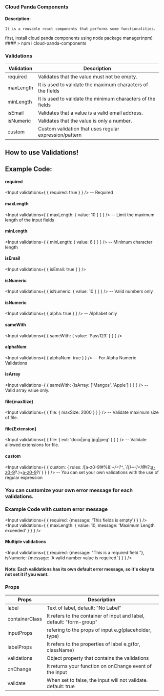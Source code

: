 ### Cloud Panda Components
  #### Description: 
    It is a reusable react components that performs some functionalities.

first, install cloud panda components using node package manager(npm) #### > npm i cloud-panda-components

### Validations
| Validation |                      Description                            |
| ---------- | ----------------------------------------------------------- |
| required   | Validates that the value must not be empty.                 |
| maxLength  | It is used to validate the maximum characters of the fields |
| minLength  | It is used to validate the minimum characters of the fields |
| isEmail    | Validates that a value is a valid email address.            |
| isNumeric  | Validates that the value is only a number.                  |
| custom     | Custom validation that uses regular expression/pattern      |

## How to use Validations!
  
## Example Code:

#### required
<Input 
    validations={
        {
            required: true
        }
    }
/>
-- Required

#### maxLength
 <Input 
    validations={
        {
            maxLength: 
            {
                value: 10
            }
        }
    }
/>
-- Limit the maximum length of the input fields

#### minLength
 <Input 
    validations={
        {
            minLength: 
            { 
                value: 6
            }
        }
    } 
/>
-- Minimum character length

#### isEmail
 <Input 
    validations={
        {
            isEmail: true
        }
    } 
 />

#### isNumeric
 <Input 
    validations={
        {
            isNumeric: 
            { 
                value: 10 
            }
        }
    }
/>
 -- Valid numbers only

 #### isNumeric
 <Input 
    validations={
        {
            alpha: true
        }
    }
/>
 -- Alphabet only
 
#### sameWith 
 <Input 
    validations={
        {
            sameWith: { value: 'Pass123' }
        }
    }
/>

 #### alphaNum 
 <Input 
    validations={
        {
            alphaNum: true
        }
    } 
/>
-- For Alpha Numeric Validations

#### isArray 
 <Input 
    validations={
        {
            sameWith: {isArray: ['Mangos', 'Apple'] }
        }
    }
/>
 -- Valid array value only.

#### file{maxSize} 
 <Input 
    validations={
        {
            file: { maxSize: 2000 }
        }
    }
/>
 -- Validate maximum size of file.
 
 #### file{Extension} 
 <Input 
    validations={
        {
            file: 
            { 
                ext: 'docx|png|jpg|jpeg' 
            }
        }
    } 
/>
 -- Validate allowed extensions for file.

#### custom
 <Input validations={
     {
         custom: 
            { 
                rules: /[a-z0-9!#$%&'*+/=?^_`{|}~-]+(?:\.[a-z0-9!#$%&'*+/=?^_`{|}~-]+)*@(?:[a-z0-9](?:[a-z0-9-]*[a-z0-9])?\.)+[a-z0-9](?:[a-z0-9-]*[a-z0-9])?/ 
            }
        }
    } 
/>
-- You can set your own validations with the use of regular expression

### You can customize your own error message for each validations.

### Example Code with custom error message

 <Input 
    validations={
        {
            required: {message: 'This fields is empty'}
        }
    } 
 />
 <Input 
    validations={
        {
            maxLength: { value: 10, message: 'Maximum Length exceeded' }
        }
    } 
 />

 #### Multiple validations
 <Input 
    validations={
        {
            required: {message: "This is a required field."},
            isNumeric: {message: 'A valid number value is required.'}
        }
    } 
 />

#### Note: Each validations has its own default error message, so it's okay to not set it if you want.

### Props
|       Props      |                          Description                                     |
| ---------------- | ------------------------------------------------------------------------ |
| label            | Text of label, default: "No Label"                                       |
| containerClass   | It refers to the container of input and label, default: "form-group"     |
| inputProps       | refering to the props of input e.g(placeholder, type)                    |
| labelProps       | It refers to the properties of label e.g(for, className)                 |
| validations      | Object property that contains the validations                            |
| onChange         | It returns your function on onChange event of the input                  |
| validate         | When set to false, the input will not validate. default: true            |






